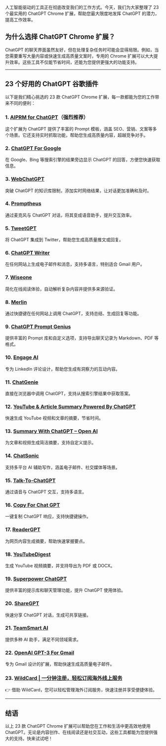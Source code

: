 人工智能驱动的工具正在彻底改变我们的工作方式。今天，我们为大家整理了 23 个最实用的 ChatGPT Chrome 扩展，帮助您最大限度地发挥 ChatGPT 的潜力，提高工作效率。

## 为什么选择 ChatGPT Chrome 扩展？

ChatGPT 的聊天界面虽然友好，但在处理复杂任务时可能会显得局限。例如，当您需要重写大量内容或快速生成高质量文案时，专用的 Chrome 扩展可以大大提升效率。这些工具不仅能节省时间，还能为您提供更强大的功能支持。

---

## 23 个好用的 ChatGPT 谷歌插件

以下是我们精心挑选的 23 款 ChatGPT Chrome 扩展，每一款都能为您的工作带来不同的便利：

### 1. [AIPRM for ChatGPT](https://chrome.google.com/webstore/detail/aiprm-for-chatgpt/ojnbohmppadfgpejeebfnmnknjdlckgj)（强烈推荐）
这个扩展为 ChatGPT 提供了丰富的 Prompt 模板，涵盖 SEO、营销、文案等多个场景。它还支持实时抓取功能，帮助您生成高质量内容，超越竞争对手。

### 2. [ChatGPT For Google](https://chrome.google.com/webstore/detail/chatgpt-for-google/jgjaeacdkonaoafenlfkkkmbaopkbilf)
在 Google、Bing 等搜索引擎的结果旁边显示 ChatGPT 的回答，方便您快速获取信息。

### 3. [WebChatGPT](https://chrome.google.com/webstore/detail/webchatgpt-chatgpt-with-i/lpfemeioodjbpieminkklglpmhlngfcn)
突破 ChatGPT 的知识库限制，添加实时网络结果，让对话更加准确和及时。

### 4. [Promptheus](https://chrome.google.com/webstore/detail/promptheus-converse-with/eipjdkbchadnamipponehljdnflolfki)
通过麦克风与 ChatGPT 对话，将其变成语音助手，提升交互效率。

### 5. [TweetGPT](https://chrome.google.com/webstore/detail/tweetgpt/lkjblpoingopdeaofcaapmeoojjjnhnc)
将 ChatGPT 集成到 Twitter，帮助您生成高质量推文或回复。

### 6. [ChatGPT Writer](https://chrome.google.com/webstore/detail/chatgpt-writer-write-mail/pdnenlnelpdomajfejgapbdpmjkfpjkp)
在任何网站上生成电子邮件和消息，支持多语言，特别适合 Gmail 用户。

### 7. [Wiseone](https://chrome.google.com/webstore/detail/wiseone-%E2%80%93-ai-powered-read/paodpkkacimmkacaecjmhdncjgjepcai)
简化在线阅读体验，自动解析复杂内容并提供多来源验证。

### 8. [Merlin](https://chrome.google.com/webstore/detail/merlin-chatgpt-assistant/camppjleccjaphfdbohjdohecfnoikec)
通过快捷键在任何网站上调用 ChatGPT，支持总结、生成回复等功能。

### 9. [ChatGPT Prompt Genius](https://chrome.google.com/webstore/detail/chatgpt-prompt-genius/jjdnakkfjnnbbckhifcfchagnpofjffo)
提供丰富的 Prompt 库和自定义选项，支持导出聊天记录为 Markdown、PDF 等格式。

### 10. [Engage AI](https://chrome.google.com/webstore/detail/engage-ai-openai-gpt-for/nelhhkchoapcbpcgpmmiahfkcdhgecaf)
专为 LinkedIn 评论设计，帮助您生成有洞察力的互动内容。

### 11. [ChatGenie](https://chrome.google.com/webstore/detail/chatgenie-for-chatgpt/lgfokdfepidpjodalhpbjindjackhidg)
直接在浏览器中调用 ChatGPT，支持从搜索引擎结果中获取答案。

### 12. [YouTube & Article Summary Powered By ChatGPT](https://chrome.google.com/webstore/detail/youtube-summary-with-chat/nmmicjeknamkfloonkhhcjmomieiodli)
快速生成 YouTube 视频和文章的摘要，节省时间。

### 13. [Summary With ChatGPT – Open AI](https://chrome.google.com/webstore/detail/summary-with-chatgpt-open/mikcekmbahpbehdpakenaknkkedeonhf)
为文章和视频生成简洁摘要，支持自定义提示。

### 14. [ChatSonic](https://chrome.google.com/webstore/detail/chatsonic-chatgpt-with-su/kchaponcodemjigejilffhfchecpgdpf)
支持多平台 AI 辅助写作，涵盖电子邮件、社交媒体等场景。

### 15. [Talk-To-ChatGPT](https://chrome.google.com/webstore/detail/talk-to-chatgpt/hodadfhfagpiemkeoliaelelfbboamlk)
通过语音与 ChatGPT 交互，支持多语言。

### 16. [Copy For Chat GPT](https://chrome.google.com/webstore/detail/copy-for-chat-gpt/mloblghgjiagjdffmgobhbgmplhongpm)
一键复制 ChatGPT 响应，支持快捷键操作。

### 17. [ReaderGPT](https://chrome.google.com/webstore/detail/readergpt-chatgpt-based-w/ohgodjgnfedgikkgcjdkomkadbfedcjd)
为网页内容生成摘要，帮助快速掌握要点。

### 18. [YouTubeDigest](https://chrome.google.com/webstore/detail/youtubedigest-summarize-u/agjkjablkiapmpbeglmdcmhnihlofija)
生成 YouTube 视频摘要，并支持导出为 PDF 或 DOCX。

### 19. [Superpower ChatGPT](https://chrome.google.com/webstore/detail/superpower-chatgpt/amhmeenmapldpjdedekalnfifgnpfnkc)
提供丰富的提示库和聊天管理功能，提升 ChatGPT 使用体验。

### 20. [ShareGPT](https://chrome.google.com/webstore/detail/sharegpt-share-your-chatg/daiacboceoaocpibfodeljbdfacokfjb)
快速分享 ChatGPT 对话，生成可共享链接。

### 21. [TeamSmart AI](https://chrome.google.com/webstore/detail/ai-personal-assistants-ge/fmfdbonhjnokbdancdohbanbiiikhlai)
提供多种 AI 助手，满足不同领域需求。

### 22. [OpenAI GPT-3 For Gmail](https://chrome.google.com/webstore/detail/open-ai-chatgpt-for-gmail/abekedpmkgndeflcidpkkddapnjnocjp)
专为 Gmail 设计的扩展，帮助快速生成高质量电子邮件。

### 23. [WildCard | 一分钟注册，轻松订阅海外线上服务](https://bit.ly/bewildcard)
👉 借助 WildCard，您可以轻松管理海外订阅服务，快速注册并享受便捷体验。

---

## 结语

以上 23 款 ChatGPT Chrome 扩展可以帮助您在工作和生活中更高效地使用 ChatGPT。无论是内容创作、在线阅读还是社交互动，这些工具都能为您提供强大的支持。快来试试吧！